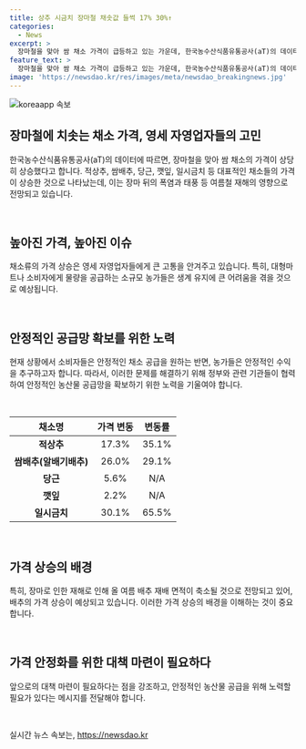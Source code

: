```yaml
---
title: 상추 시금치 장마철 채솟값 들썩 17% 30%↑
categories:
  - News
excerpt: >
  장마철을 맞아 쌈 채소 가격이 급등하고 있는 가운데, 한국농수산식품유통공사(aT)의 데이터에 따르면 적상추와 쌈배추 등의 소매가격이 일주일 만에 17.3%에서 26.0%까지 상승했다. 특히 평년 대비로는 23.5%에서 38.6%까지 비싸진 것으로 나타났다. 농산물 값은 장마 후 폭염과 태풍 등의 여름철 재해에 따라 더 오를 가능성이 있다는 전망이 제기되고 있어, 자영업자들의 우려가 높아지고 있다.
feature_text: >
  장마철을 맞아 쌈 채소 가격이 급등하고 있는 가운데, 한국농수산식품유통공사(aT)의 데이터에 따르면 적상추와 쌈배추 등의 소매가격이 일주일 만에 17.3%에서 26.0%까지 상승했다. 특히 평년 대비로는 23.5%에서 38.6%까지 비싸진 것으로 나타났다. 농산물 값은 장마 후 폭염과 태풍 등의 여름철 재해에 따라 더 오를 가능성이 있다는 전망이 제기되고 있어, 자영업자들의 우려가 높아지고 있다.
image: 'https://newsdao.kr/res/images/meta/newsdao_breakingnews.jpg'
---
```


<p><img src="https://newsdao.kr/res/images/meta/newsdao_breakingnews.jpg" alt="koreaapp 속보" /></p>

<h2 data-ke-size="size26">장마철에 치솟는 채소 가격, 영세 자영업자들의 고민</h2>

<p>한국농수산식품유통공사(aT)의 데이터에 따르면, 장마철을 맞아 쌈 채소의 가격이 상당히 상승했다고 합니다. 적상추, 쌈배추, 당근, 깻잎, 일시금치 등 대표적인 채소들의 가격이 상승한 것으로 나타났는데, 이는 장마 뒤의 폭염과 태풍 등 여름철 재해의 영향으로 전망되고 있습니다.</p>

<p data-ke-size="size16">&nbsp;</p>

<h2 data-ke-size="size24">높아진 가격, 높아진 이슈</h2>

<p>채소류의 가격 상승은 영세 자영업자들에게 큰 고통을 안겨주고 있습니다. 특히, 대형마트나 소비자에게 물량을 공급하는 소규모 농가들은 생계 유지에 큰 어려움을 겪을 것으로 예상됩니다. </p>

<p data-ke-size="size16">&nbsp;</p>

<h2 data-ke-size="size24">안정적인 공급망 확보를 위한 노력</h2>

<p>현재 상황에서 소비자들은 안정적인 채소 공급을 원하는 반면, 농가들은 안정적인 수익을 추구하고자 합니다. 따라서, 이러한 문제를 해결하기 위해 정부와 관련 기관들이 협력하여 안정적인 농산물 공급망을 확보하기 위한 노력을 기울여야 합니다.</p>

<p data-ke-size="size16">&nbsp;</p>

<table>
<thead>
<tr>
<th style="text-align: center;">채소명</th>
<th style="text-align: center;">가격 변동</th>
<th style="text-align: center;">변동률</th>
</tr>
</thead>
<tbody>
<tr>
<td style="text-align: center;"><b>적상추</b></td>
<td style="text-align: center;">17.3%</td>
<td style="text-align: center;">35.1%</td>
</tr>
<tr>
<td style="text-align: center;"><b>쌈배추(알배기배추)</b></td>
<td style="text-align: center;">26.0%</td>
<td style="text-align: center;">29.1%</td>
</tr>
<tr>
<td style="text-align: center;"><b>당근</b></td>
<td style="text-align: center;">5.6%</td>
<td style="text-align: center;">N/A</td>
</tr>
<tr>
<td style="text-align: center;"><b>깻잎</b></td>
<td style="text-align: center;">2.2%</td>
<td style="text-align: center;">N/A</td>
</tr>
<tr>
<td style="text-align: center;"><b>일시금치</b></td>
<td style="text-align: center;">30.1%</td>
<td style="text-align: center;">65.5%</td>
</tr>
</tbody>
</table>

<p data-ke-size="size16">&nbsp;</p>

<h2 data-ke-size="size24">가격 상승의 배경</h2>

<p>특히, 장마로 인한 재해로 인해 올 여름 배추 재배 면적이 축소될 것으로 전망되고 있어, 배추의 가격 상승이 예상되고 있습니다. 이러한 가격 상승의 배경을 이해하는 것이 중요합니다.</p>

<p data-ke-size="size16">&nbsp;</p>

<h2 data-ke-size="size24">가격 안정화를 위한 대책 마련이 필요하다</h2>

<p>앞으로의 대책 마련이 필요하다는 점을 강조하고, 안정적인 농산물 공급을 위해 노력할 필요가 있다는 메시지를 전달해야 합니다.</p>

<p data-ke-size="size16">&nbsp;</p>
실시간 뉴스 속보는, <a href="https://newsdao.kr" rel="dofollow">https://newsdao.kr</a>


